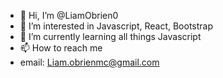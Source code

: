 - 👋 Hi, I’m @LiamObrien0
- 👀 I’m interested in Javascript, React, Bootstrap
- 🌱 I’m currently learning all things Javascript
- 📫 How to reach me 
- email: Liam.obrienmc@gmail.com

<!---
LiamObrien0/LiamObrien0 is a ✨ special ✨ repository because its `README.md` (this file) appears on your GitHub profile.
You can click the Preview link to take a look at your changes.
--->
